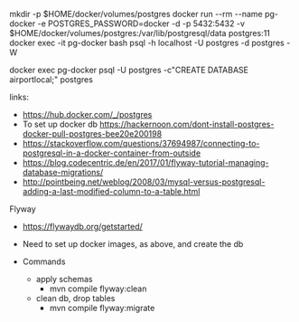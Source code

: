 mkdir -p $HOME/docker/volumes/postgres
docker run --rm   --name pg-docker -e POSTGRES_PASSWORD=docker -d -p 5432:5432 -v $HOME/docker/volumes/postgres:/var/lib/postgresql/data  postgres:11
docker exec -it pg-docker bash
psql -h localhost -U postgres -d postgres -W

docker exec pg-docker psql -U postgres -c"CREATE DATABASE airportlocal;" postgres



links:

- https://hub.docker.com/_/postgres
- To set up docker db https://hackernoon.com/dont-install-postgres-docker-pull-postgres-bee20e200198
- https://stackoverflow.com/questions/37694987/connecting-to-postgresql-in-a-docker-container-from-outside
- https://blog.codecentric.de/en/2017/01/flyway-tutorial-managing-database-migrations/
- http://pointbeing.net/weblog/2008/03/mysql-versus-postgresql-adding-a-last-modified-column-to-a-table.html

Flyway

- https://flywaydb.org/getstarted/
- Need to set up docker images, as above, and create the db

- Commands
    - apply schemas    
        -  mvn compile flyway:clean
    - clean db, drop tables
        - mvn compile flyway:migrate
